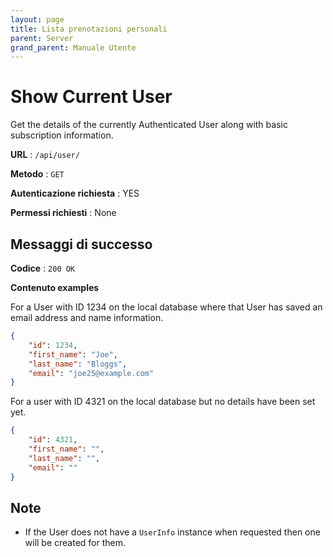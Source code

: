 ```yaml
---
layout: page
title: Lista prenotazioni personali
parent: Server
grand_parent: Manuale Utente
---
```

# Show Current User

Get the details of the currently Authenticated User along with basic
subscription information.

**URL** : `/api/user/`

**Metodo** : `GET`

**Autenticazione richiesta** : YES

**Permessi richiesti** : None

## Messaggi di successo

**Codice** : `200 OK`

**Contenuto examples**

For a User with ID 1234 on the local database where that User has saved an
email address and name information.

```json
{
    "id": 1234,
    "first_name": "Joe",
    "last_name": "Bloggs",
    "email": "joe25@example.com"
}
```

For a user with ID 4321 on the local database but no details have been set yet.

```json
{
    "id": 4321,
    "first_name": "",
    "last_name": "",
    "email": ""
}
```

## Note

* If the User does not have a `UserInfo` instance when requested then one will
  be created for them.
